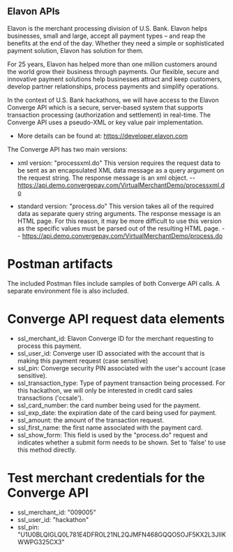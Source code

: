 ## Elavon APIs

Elavon is the merchant processing division of U.S. Bank. Elavon helps businesses, small and large, accept all payment types – and reap the benefits at the end of the day. Whether they need a simple or sophisticated payment solution, Elavon has solution for them.

For 25 years, Elavon has helped more than one million customers around the world grow their business through payments. Our flexible, secure and innovative payment solutions help businesses attract and keep customers, develop partner relationships, process payments and simplify operations.

In the context of U.S. Bank hackathons, we will have access to the Elavon Converge API which is a secure, server-based system that supports transaction processing (authorization  and settlement) in real-time. The Converge API uses a pseudo-XML or key value pair implementation.

- More details can be found at: https://developer.elavon.com

The Converge API has two main versions:

- xml version: "processxml.do"
	This version requires the request data to be sent as an encapsulated XML data message as a query argument on the request string.
	The response message is an xml object.
	-- https://api.demo.convergepay.com/VirtualMerchantDemo/processxml.do


- standard version: "process.do"
	This version takes all of the required data as separate query string arguments. 
	The response message is an HTML page. For this reason, it may be more difficult to use this version as the specific values must be parsed out of the resulting HTML page.
	-- https://api.demo.convergepay.com/VirtualMerchantDemo/process.do

# Postman artifacts
The included Postman files include samples of both Converge API calls. A separate environment file is also included.


# Converge API request data elements
- ssl_merchant_id: Elavon Converge ID for the merchant requesting to process this payment.
- ssl_user_id: Converge user ID associated with the account that is making this payment request (case sensitive)
- ssl_pin: Converge security PIN associated with the user's account (case sensitive).
- ssl_transaction_type: Type of payment transaction being processed. For this hackathon, we will only be interested in credit card sales transactions ('ccsale').
- ssl_card_number: the card number being used for the payment.
- ssl_exp_date: the expiration date of the card being used for payment.
- ssl_amount: the amount of the transaction request.
- ssl_first_name: the first name associated with the payment card.
- ssl_show_form: This field is used by the "process.do" request and indicates whether a submit form needs to be shown. Set to 'false' to use this method directly.

# Test merchant credentials for the Converge API
- ssl_merchant_id: "009005"
- ssl_user_id: "hackathon"
- ssl_pin: "U1U0BLQIGLQ0L781E4DFROL21NL2QJMFN468GQQOSOJF5KX2L3JIIKWWPG325CX3"
